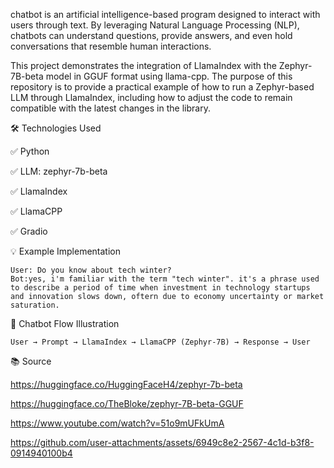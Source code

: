 chatbot is an artificial intelligence-based program designed to interact with users through text. By leveraging Natural Language Processing (NLP), chatbots can understand questions, provide answers, and even hold conversations that resemble human interactions.

This project demonstrates the integration of LlamaIndex with the Zephyr-7B-beta model in GGUF format using llama-cpp.
The purpose of this repository is to provide a practical example of how to run a Zephyr-based LLM through LlamaIndex, including how to adjust the code to remain compatible with the latest changes in the library.

🛠️ Technologies Used 

✅ Python 

✅ LLM: zephyr-7b-beta 

✅ LlamaIndex  

✅ LlamaCPP 

✅ Gradio  


💡 Example Implementation
````
User: Do you know about tech winter? 
Bot:yes, i'm familiar with the term "tech winter". it's a phrase used to describe a period of time when investment in technology startups and innovation slows down, oftern due to economy uncertainty or market saturation.
````
🔄 Chatbot Flow Illustration
````
User → Prompt → LlamaIndex → LlamaCPP (Zephyr-7B) → Response → User
````
📚 Source  

https://huggingface.co/HuggingFaceH4/zephyr-7b-beta 

https://huggingface.co/TheBloke/zephyr-7B-beta-GGUF 

https://www.youtube.com/watch?v=51o9mUFkUmA 


https://github.com/user-attachments/assets/6949c8e2-2567-4c1d-b3f8-0914940100b4
